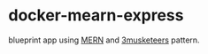 # docker-mearn-express
blueprint app using [MERN](https://www.mongodb.com/mern-stack) and [3musketeers](https://3musketeers.io/) pattern.
